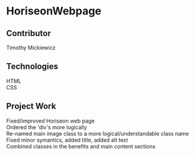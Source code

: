# HoriseonWebpage

## Contributor
Timothy Mickiewicz</br>

## Technologies
HTML </br>
CSS </br>

## Project Work
Fixed/improved Horiseon web page </br>
Ordered the 'div's more logically</br>
Re-named main image class to a more logical/understandable class name</br>
Fixed minor symantics, added title, added alt text</br>
Combined classes in the benefits and main content sections</br>